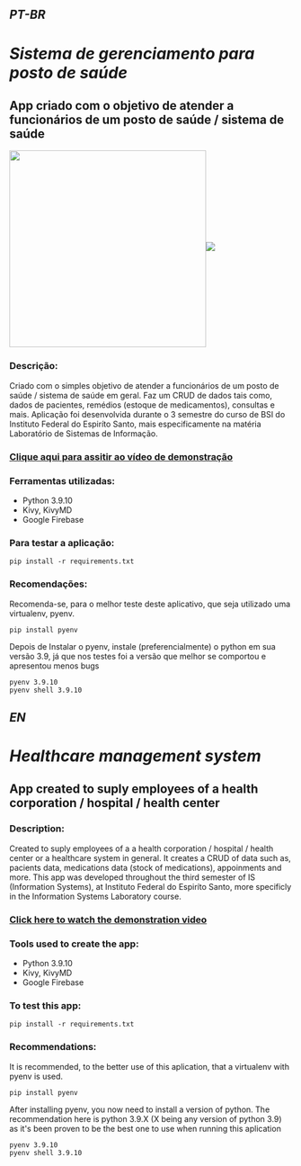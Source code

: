 ## *PT-BR*

# ***Sistema de gerenciamento para posto de saúde***
## App criado com o objetivo de atender a funcionários de um posto de saúde / sistema de saúde

<img align="center" src= "(https://user-images.githubusercontent.com/71940799/179312098-f56ef445-a78a-4dd2-97e6-04cca5714f6c.png)" width="350">![](https://user-images.githubusercontent.com/71940799/179312098-f56ef445-a78a-4dd2-97e6-04cca5714f6c.png) 

 
### Descrição:
Criado com o simples objetivo de atender a funcionários de um posto de saúde / sistema de saúde em geral. Faz um CRUD de dados tais como, dados de pacientes, remédios (estoque de medicamentos), consultas e mais. Aplicação foi desenvolvida durante o 3 semestre do curso de BSI do Instituto Federal do Espiríto Santo, mais especificamente na matéria Laboratório de Sistemas de Informação.

### <a href="https://https://www.youtube.com/watch?v=H95JWNZOBv4&t=19s/" target="_blank">Clique aqui para assitir ao vídeo de demonstração</a>

### Ferramentas utilizadas: 
- Python 3.9.10
- Kivy, KivyMD
- Google Firebase

### Para testar a aplicação:

~~~
pip install -r requirements.txt
~~~

### Recomendações:

Recomenda-se, para o melhor teste deste aplicativo, que seja utilizado uma virtualenv, pyenv.

~~~ 
pip install pyenv
~~~ 

Depois de Instalar o pyenv, instale (preferencialmente) o python em sua versão 3.9, já que nos testes foi a versão que melhor se comportou e apresentou menos bugs   

~~~
pyenv 3.9.10
pyenv shell 3.9.10
~~~

## *EN*

# ***Healthcare management system***
## App created to suply employees of a health corporation / hospital / health center

### Description:
Created to suply employees of a a health corporation / hospital  / health center or a healthcare system in general. It creates a CRUD of data such as, pacients data, medications data (stock of medications), appoinments and more. This app was developed throughout the third semester of IS (Information Systems), at Instituto Federal do Espiríto Santo, more specificly in the Information Systems Laboratory course.

### <a href="https://https://www.youtube.com/watch?v=H95JWNZOBv4&t=19s/" target="_blank">Click here to watch the demonstration video</a>

### Tools used to create the app:
- Python 3.9.10
- Kivy, KivyMD
- Google Firebase 

### To test this app:

~~~
pip install -r requirements.txt
~~~

### Recommendations:

It is recommended, to the better use of this aplication, that a virtualenv with pyenv is used.

~~~ 
pip install pyenv
~~~ 

After installing pyenv, you now need to install a version of python. The recommendation here is python 3.9.X (X being any version of python 3.9) as it's been proven to be the best one to use when running this aplication

~~~
pyenv 3.9.10
pyenv shell 3.9.10
~~~
   
